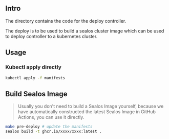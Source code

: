 ## Intro

The directory contains the code for the deploy controller.

The deploy is to be used to build a sealos cluster image which can be used to deploy controller to a kubernetes cluster.

## Usage

### Kubectl apply directly

```bash
kubectl apply -f manifests
```

## Build Sealos Image

> Usually you don't need to build a Sealos Image yourself, because we have automatically constructed the latest Sealos Image in GitHub Actions, you can use it directly.

```bash
make pre-deploy # update the manifests
sealos build -t ghcr.io/xxxx/xxxx:latest .
```